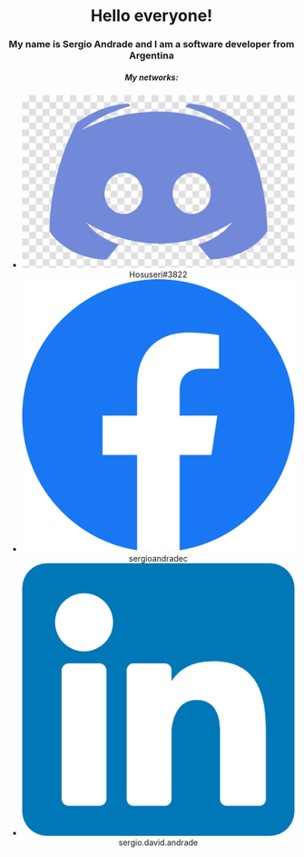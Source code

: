 <div align="center">
  <h1>Hello <b>everyone</b>!</h1>
  <h3>My name is Sergio Andrade and I am a software developer from Argentina </h3>
  
  <h5>My networks:</h5>
  <ul>
    <li>
      <a href="discordapp.com/users/Hosuseri#3822”">
        <img src="https://github.com/SergioAndrade22/SergioAndrade22/blob/master/discord-svg-chat-background-discord-logo-discord-icon-game-clothing-apparel-dice-transparent-png-2494223.png" />
      </a>
      Hosuseri#3822
    </li>
    <li>
      <a href="https://www.linkedin.com/in/sergiodandradec/">
        <img src="https://github.com/SergioAndrade22/SergioAndrade22/blob/master/2048px-Facebook_f_logo_(2019).svg.png" />
      </a>
      sergioandradec
    </li>
    <li>
      <a href="https://www.facebook.com/sergio.david.andrade/">
        <img src="https://github.com/SergioAndrade22/SergioAndrade22/blob/master/174857.png" />
      </a>
      sergio.david.andrade
    </li>
  <ul>    
</div>
